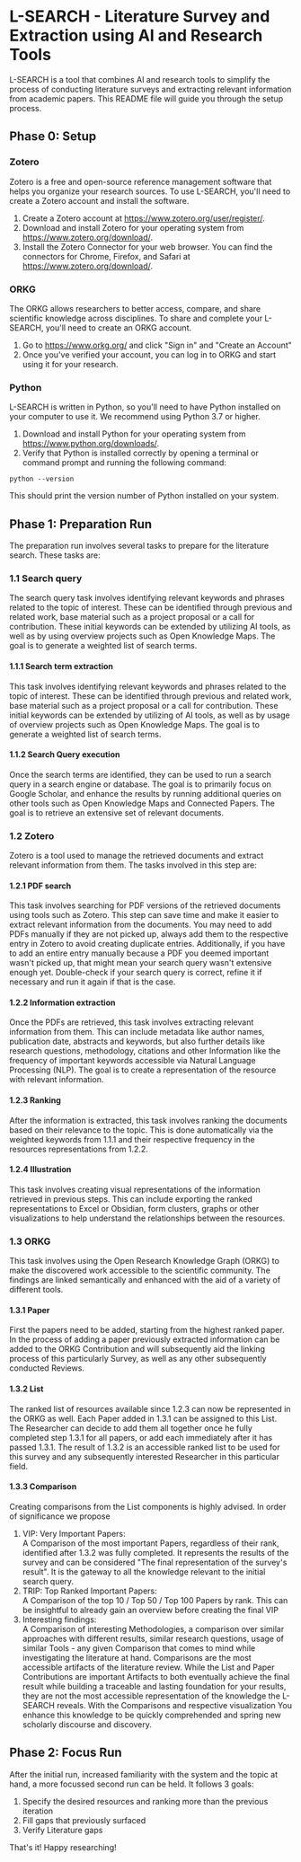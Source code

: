 # L-SEARCH - Literature Survey and Extraction using AI and Research Tools

L-SEARCH is a tool that combines AI and research tools to simplify the process of conducting literature surveys and extracting relevant information from academic papers. This README file will guide you through the setup process.

## Phase 0: Setup

### Zotero

Zotero is a free and open-source reference management software that helps you organize your research sources. To use L-SEARCH, you'll need to create a Zotero account and install the software. 

1. Create a Zotero account at https://www.zotero.org/user/register/.
2. Download and install Zotero for your operating system from https://www.zotero.org/download/.
3. Install the Zotero Connector for your web browser. You can find the connectors for Chrome, Firefox, and Safari at https://www.zotero.org/download/.

### ORKG

The ORKG allows researchers to better access, compare, and share scientific knowledge across disciplines. To share and complete your L-SEARCH, you'll need to create an ORKG account. 

1. Go to https://www.orkg.org/ and click "Sign in" and "Create an Account"
2. Once you've verified your account, you can log in to ORKG and start using it for your research.

### Python

L-SEARCH is written in Python, so you'll need to have Python installed on your computer to use it. We recommend using Python 3.7 or higher.

1. Download and install Python for your operating system from https://www.python.org/downloads/.
2. Verify that Python is installed correctly by opening a terminal or command prompt and running the following command: 

```
python --version
```

This should print the version number of Python installed on your system.

## Phase 1: Preparation Run
The preparation run involves several tasks to prepare for the literature search. These tasks are:

### 1.1 Search query
The search query task involves identifying relevant keywords and phrases related to the topic of interest. These can be identified through previous and related work, base material such as a project proposal or a call for contribution. These initial keywords can be extended by utilizing AI tools, as well as by using overview projects such as Open Knowledge Maps. The goal is to generate a weighted list of search terms.

#### 1.1.1 Search term extraction
This task involves identifying relevant keywords and phrases related to the topic of interest. These can be identified through previous and related work, base material such as a project proposal or a call for contribution. These initial keywords can be extended by utilizing of AI tools, as well as by usage of overview projects such as Open Knowledge Maps. The goal is to generate a weighted list of search terms.

#### 1.1.2 Search Query execution
Once the search terms are identified, they can be used to run a search query in a search engine or database. The goal is to primarily focus on Google Scholar, and enhance the results by running additional queries on other tools such as Open Knowledge Maps and Connected Papers. The goal is to retrieve an extensive set of relevant documents.

### 1.2 Zotero
Zotero is a tool used to manage the retrieved documents and extract relevant information from them. The tasks involved in this step are:

#### 1.2.1 PDF search
This task involves searching for PDF versions of the retrieved documents using tools such as Zotero. This step can save time and make it easier to extract relevant information from the documents. You may need to add PDFs manually if they are not picked up, always add them to the respective entry in Zotero to avoid creating duplicate entries. Additionally, if you have to add an entire entry manually because a PDF you deemed important wasn't picked up, that might mean your search query wasn't extensive enough yet. Double-check if your search query is correct, refine it if necessary and run it again if that is the case.

#### 1.2.2 Information extraction
Once the PDFs are retrieved, this task involves extracting relevant information from them. This can include metadata like author names, publication date, abstracts and keywords, but also further details like research questions, methodology, citations and other Information like the frequency of important keywords accessible via Natural Language Processing (NLP). The goal is to create a representation of the resource with relevant information.

#### 1.2.3 Ranking
After the information is extracted, this task involves ranking the documents based on their relevance to the topic. This is done automatically via the weighted keywords from 1.1.1 and their respective frequency in the resources representations from 1.2.2. 

#### 1.2.4 Illustration
This task involves creating visual representations of the information retrieved in previous steps. This can include exporting the ranked representations to Excel or Obsidian, form clusters, graphs or other visualizations to help understand the relationships between the resources.

### 1.3 ORKG
This task involves using the Open Research Knowledge Graph (ORKG) to make the discovered work accessible to the scientific community. The findings are linked semantically and enhanced with the aid of a variety of different tools.

#### 1.3.1 Paper
First the papers need to be added, starting from the highest ranked paper. In the process of adding a paper previously extracted information can be added to the ORKG Contribution and will subsequently aid the linking process of this particularly Survey, as well as any other subsequently conducted Reviews.

#### 1.3.2 List
The ranked list of resources available since 1.2.3 can now be represented in the ORKG as well. Each Paper added in 1.3.1 can be assigned to this List. The Researcher can decide to add them all together once he fully completed step 1.3.1 for all papers, or add each immediately after it has passed 1.3.1. The result of 1.3.2 is an accessible ranked list to be used for this survey and any subsequently interested Researcher in this particular field. 

#### 1.3.3 Comparison
Creating comparisons from the List components is highly advised. In order of significance we propose 
1. VIP: Very Important Papers:  
   A Comparison of the most important Papers, regardless of their rank, identified after 1.3.2 was fully completed. It represents the results of the survey and can be considered "The final representation of the survey's result". It is the gateway to all the knowledge relevant to the initial search query.
2. TRIP: Top Ranked Important Papers:  
   A Comparison of the top 10 / Top 50 / Top 100 Papers by rank. This can be insightful to already gain an overview before creating the final VIP
3. Interesting findings:  
   A Comparison of interesting Methodologies, a comparison over similar approaches with different results, similar research questions, usage of similar Tools - any given Comparison that comes to mind while investigating the literature at hand.
Comparisons are the most accessible artifacts of the literature review. While the List and Paper Contributions are important Artifacts to both eventually achieve the final result while building a traceable and lasting foundation for your results, they are not the most accessible representation of the knowledge the L-SEARCH reveals. With the Comparisons and respective visualization You enhance this knowledge to be quickly comprehended and spring new scholarly discourse and discovery.

## Phase 2: Focus Run
After the initial run, increased familiarity with the system and the topic at hand, a more focussed second run can be held.
It follows 3 goals:
1. Specify the desired resources and ranking more than the previous iteration
2. Fill gaps that previously surfaced
3. Verify Literature gaps

That's it! Happy researching!